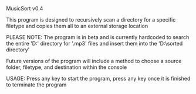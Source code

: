 MusicSort v0.4

This program is designed to recursively scan a directory for a specific filetype and copies them all to an external storage location

PLEASE NOTE: The program is in beta and is currently hardcoded to search the entire 'D:\' directory for '.mp3' files and insert them into the 'D:\sorted directory'

Future versions of the program will include a method to choose a source folder, filetype, and destination within the console

USAGE: Press any key to start the program, press any key once it is finished to terminate the program

